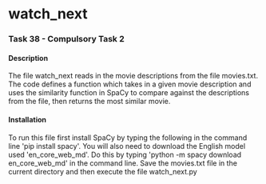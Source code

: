 # watch_next

### Task 38 - Compulsory Task 2

#### Description
The file watch_next reads in the movie descriptions from the file movies.txt. The code defines a function which takes in a given movie description 
and uses the similarity function in SpaCy to compare against the descriptions from the file, then returns the most similar movie. 

#### Installation
To run this file first install SpaCy by typing the following in the command line 'pip install spacy'. You will also need
to download the English model used 'en_core_web_md'. Do this by typing 'python -m spacy download en_core_web_md' in the 
command line. Save the movies.txt file in the current directory and then execute the file watch_next.py

